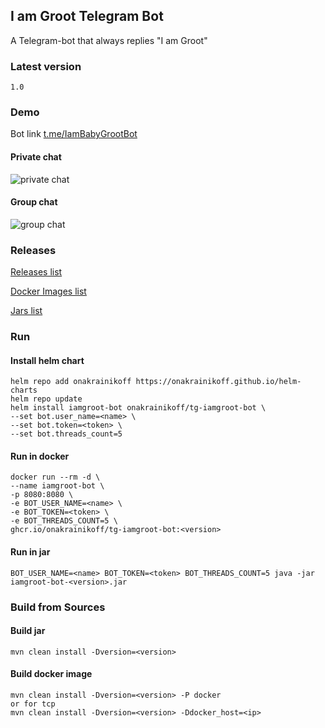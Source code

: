 ## I am Groot Telegram Bot
A Telegram-bot that always replies "I am Groot"

### Latest version
```1.0```

### Demo
Bot link [t.me/IamBabyGrootBot](https://t.me/IamBabyGrootBot)

#### Private chat
![private chat](doc/img/private_chat.jpg)
#### Group chat
![group chat](doc/img/group_chat.jpg)

### Releases
[Releases list](https://github.com/onakrainikoff/tg-iamgroot-bot/releases)

[Docker Images list](https://github.com/onakrainikoff/tg-iamgroot-bot/pkgs/container/tg-iamgroot-bot)

[Jars list](https://github.com/onakrainikoff/tg-iamgroot-bot/packages/1295224/versions)

### Run
#### Install helm chart
```
helm repo add onakrainikoff https://onakrainikoff.github.io/helm-charts
helm repo update
helm install iamgroot-bot onakrainikoff/tg-iamgroot-bot \
--set bot.user_name=<name> \
--set bot.token=<token> \
--set bot.threads_count=5
```

#### Run in docker
```
docker run --rm -d \
--name iamgroot-bot \
-p 8080:8080 \
-e BOT_USER_NAME=<name> \
-e BOT_TOKEN=<token> \
-e BOT_THREADS_COUNT=5 \
ghcr.io/onakrainikoff/tg-iamgroot-bot:<version>
```

#### Run in jar
```
BOT_USER_NAME=<name> BOT_TOKEN=<token> BOT_THREADS_COUNT=5 java -jar iamgroot-bot-<version>.jar
```

### Build from Sources
#### Build jar
```
mvn clean install -Dversion=<version>
```
#### Build docker image

```
mvn clean install -Dversion=<version> -P docker
or for tcp
mvn clean install -Dversion=<version> -Ddocker_host=<ip>
```
